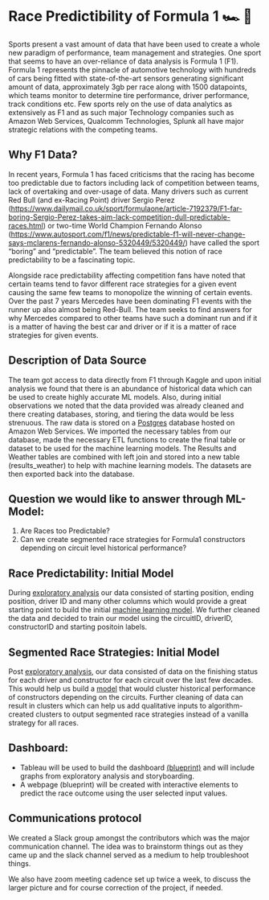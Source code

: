 # Race Predictibility of Formula 1 :racing_car: :checkered_flag:

Sports present a vast amount of data that have been used to create a whole new paradigm of performance, team management and strategies. One sport that seems to have an over-reliance of data analysis is Formula 1 (F1). Formula 1 represents the pinnacle of automotive technology with hundreds of cars being fitted with state-of-the-art sensors generating significant amount of data, approximately 3gb per race along with 1500 datapoints, which teams monitor to determine tire performance, driver performance, track conditions etc. Few sports rely on the use of data analytics as extensively as F1 and as such major Technology companies such as Amazon Web Services, Qualcomm Technologies, Splunk all have major strategic relations with the competing teams. 

## Why F1 Data?
In recent years, Formula 1 has faced criticisms that the racing has become too predictable due to factors including lack of competition between teams, lack of overtaking and over-usage of data. Many drivers such as current Red Bull (and ex-Racing Point) driver Sergio Perez (https://www.dailymail.co.uk/sport/formulaone/article-7192379/F1-far-boring-Sergio-Perez-takes-aim-lack-competition-dull-predictable-races.html) or two-time World Champion Fernando Alonso (https://www.autosport.com/f1/news/predictable-f1-will-never-change-says-mclarens-fernando-alonso-5320449/5320449/)  have called the sport “boring” and “predictable”. The team believed this notion of race predictability to be a fascinating topic. 

Alongside race predictability affecting competition fans have noted that certain teams tend to favor different race strategies for a given event causing the same few teams to monopolize the winning of certain events. Over the past 7 years Mercedes have been dominating F1 events with the runner up also almost being Red-Bull. The team seeks to find answers for why Mercedes compared to other teams have such a dominant run and if it is a matter of having the best car and driver or if it is a matter of race strategies for given events. 

## Description of Data Source
The team got access to data directly from F1 through Kaggle and upon initial analysis we found that there is an abundance of historical data which can be used to create highly accurate ML models. Also, during initial observations we noted that the data provided was already cleaned and there creating databases, storing, and tiering the data would be less strenuous. The raw data is stored on a [Postgres](https://github.com/Vignesh-Bala11/Capstone-Project/blob/Shah_Repo/Trail%20Code%20-%20Sql%20-%20sunanda/Sql_Connection.ipynb) database hosted on Amazon Web Services. We imported the necessary tables from our database, made the necessary ETL functions to create the final table or dataset to be used for the machine learning models. The Results and Weather tables are combined with left join and stored into a new table (results_weather) to help with machine learning models. The datasets are then exported back into the database. 


## Question we would like to answer through ML-Model:

1) Are Races too Predictable?
2) Can we create segmented race strategies for Formula1 constructors depending on circuit level historical performance?

 ## Race Predictability: Initial Model
 During [exploratory analysis](https://github.com/Vignesh-Bala11/Capstone-Project/blob/Shah_Repo/Trial%20Code%20-%20ML%20-%20Shah/shah_ML_ETL.ipynb) our data consisted of starting position, ending position, driver ID and many other columns which would provide a great starting point to build the initial [machine learning model](https://github.com/Vignesh-Bala11/Capstone-Project/blob/Shah_Repo/Trial%20Code%20-%20ML%20-%20Shah/Race_Predictor.ipynb). We further cleaned the data and decided to train our model using the circuitID, driverID, constructorID and starting positoin labels. 
 
 
 ## Segmented Race Strategies: Initial Model
 Post [exploratory analysis](https://github.com/Vignesh-Bala11/Capstone-Project/blob/Shah_Repo/Trial%20Code%20-%20ML%20-%20Rama/races_ETL.ipynb), our data consisted of data on the finishing status for each driver and constructor for each circuit over the last few decades. This would help us build a [model](https://github.com/Vignesh-Bala11/Capstone-Project/blob/Shah_Repo/Trial%20Code%20-%20ML%20-%20Rama/initialML.ipynb) that would cluster historical performance of constructors depending on the circuits. Further cleaning of data can result in clusters which can help us add qualitative inputs to algorithm-created clusters to output segmented race strategies instead of a vanilla strategy for all races. 

## Dashboard:
- Tableau will be used to build the dashboard [(blueprint)](https://docs.google.com/presentation/d/178P-xTV-8FXRA3GOYNs0mXqrstW9Om0cytCS2QPis3Q/edit?usp=sharing) and will include graphs from exploratory analysis and storyboarding.
- A webpage (blueprint) will be created with interactive elements to predict the race outcome using the user selected input values.

## Communications protocol
We created a Slack group amongst the contributors which was the major communication channel. The idea was to brainstorm things out as they came up and the slack channel served as a medium to help troubleshoot things.

We also have zoom meeting cadence set up twice a week, to discuss the larger picture and for course correction of the project, if needed.
